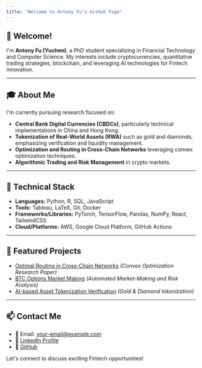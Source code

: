```yaml
---
title: "Welcome to Antony Fu's GitHub Page"
---
```


## 👋 Welcome!

I'm **Antony Fu (Yuchen)**, a PhD student specializing in Financial Technology and Computer Science. My interests include cryptocurrencies, quantitative trading strategies, blockchain, and leveraging AI technologies for Fintech innovation.

---

## 🎓 About Me

I'm currently pursuing research focused on:
- **Central Bank Digital Currencies (CBDCs)**, particularly technical implementations in China and Hong Kong.
- **Tokenization of Real-World Assets (RWA)** such as gold and diamonds, emphasizing verification and liquidity management.
- **Optimization and Routing in Cross-Chain Networks** leveraging convex optimization techniques.
- **Algorithmic Trading and Risk Management** in crypto markets.

---

## 🔧 Technical Stack

- **Languages:** Python, R, SQL, JavaScript
- **Tools:** Tableau, LaTeX, Git, Docker
- **Frameworks/Libraries:** PyTorch, TensorFlow, Pandas, NumPy, React, TailwindCSS
- **Cloud/Platforms:** AWS, Google Cloud Platform, GitHub Actions

---

## 📌 Featured Projects

- [Optimal Routing in Cross-Chain Networks](#) *(Convex Optimization Research Paper)*
- [BTC Options Market Making](#) *(Automated Market-Making and Risk Analysis)*
- [AI-based Asset Tokenization Verification](#) *(Gold & Diamond tokenization)*

---

## 📫 Contact Me

- 📧 Email: your-email@example.com  
- 🔗 [LinkedIn Profile](https://linkedin.com/in/yourprofile)  
- 🐙 [GitHub](https://github.com/yourusername)  

Let's connect to discuss exciting Fintech opportunities!
